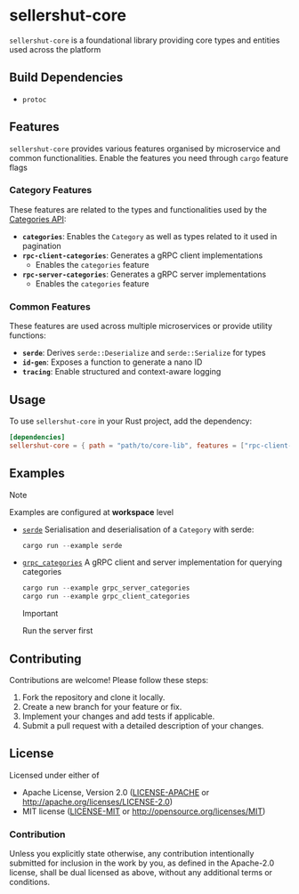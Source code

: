 # sellershut-core

`sellershut-core` is a foundational library providing core types and entities used across the platform
## Build Dependencies
- `protoc`

## Features

`sellershut-core` provides various features organised by microservice and common functionalities. Enable the features you need through `cargo` feature flags

### Category Features

These features are related to the types and functionalities used by the [Categories API](../crates/api-categories):

- **`categories`**: Enables the `Category` as well as types related to it used in pagination
- **`rpc-client-categories`**: Generates a gRPC client implementations
    - Enables the `categories` feature
- **`rpc-server-categories`**: Generates a gRPC server implementations
    - Enables the `categories` feature

### Common Features

These features are used across multiple microservices or provide utility functions:

- **`serde`**: Derives `serde::Deserialize` and `serde::Serialize` for types
- **`id-gen`**: Exposes a function to generate a nano ID
- **`tracing`**: Enable structured and context-aware logging

## Usage

To use `sellershut-core` in your Rust project, add the dependency:

```toml
[dependencies]
sellershut-core = { path = "path/to/core-lib", features = ["rpc-client-categories"] }
```

## Examples
> [!NOTE]  
> Examples are configured at **workspace** level
- [`serde`](../../examples/serde_integration/)
Serialisation and deserialisation of a `Category` with serde:
    ```rust
    cargo run --example serde
    ```
- [`grpc_categories`](../../examples/grpc_categories/)
A gRPC client and server implementation for querying categories
    ```rust
    cargo run --example grpc_server_categories
    cargo run --example grpc_client_categories
    ```
    > [!IMPORTANT]  
    > Run the server first 

## Contributing

Contributions are welcome! Please follow these steps:

1. Fork the repository and clone it locally.
2. Create a new branch for your feature or fix.
3. Implement your changes and add tests if applicable.
4. Submit a pull request with a detailed description of your changes.

## License

Licensed under either of

- Apache License, Version 2.0 ([LICENSE-APACHE](LICENSE-APACHE) or http://apache.org/licenses/LICENSE-2.0)
- MIT license ([LICENSE-MIT](LICENSE-MIT) or http://opensource.org/licenses/MIT)

### Contribution

Unless you explicitly state otherwise, any contribution intentionally submitted
for inclusion in the work by you, as defined in the Apache-2.0 license, shall
be dual licensed as above, without any additional terms or conditions.
